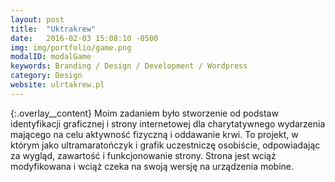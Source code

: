 ```yaml
---
layout: post
title:  "Uktrakrew"
date:   2016-02-03 15:08:10 -0500
img: img/portfolio/game.png
modalID: modalGame
keywords: Branding / Design / Development / Wordpress
category: Design
website: ulrtakrew.pl
---
```

{:.overlay__content}
Moim zadaniem było stworzenie od podstaw identyfikacji graficznej i strony internetowej dla charytatywnego wydarzenia mającego na celu aktywność fizyczną i oddawanie krwi. To projekt, w którym jako ultramaratończyk i grafik uczestniczę osobiście, odpowiadając za wygląd, zawartość i funkcjonowanie strony. Strona jest wciąż modyfikowana i wciąż czeka na swoją wersję na urządzenia mobine.